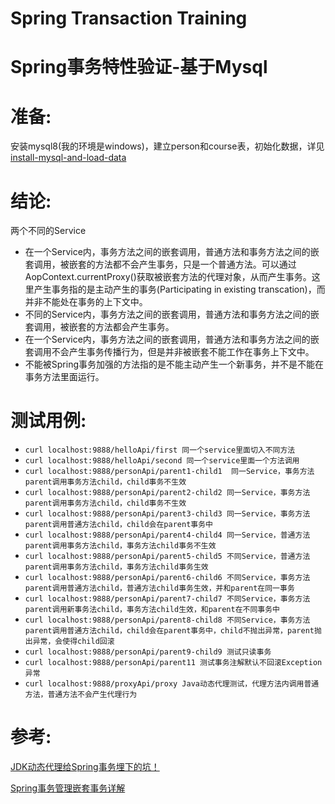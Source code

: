 # Spring Transaction Training
Spring事务特性验证-基于Mysql
====================

# 准备:
安装mysql8(我的环境是windows)，建立person和course表，初始化数据，详见[install-mysql-and-load-data](/src/main/resources/windows-install-mysql.md)

# 结论:
两个不同的Service
- 在一个Service内，事务方法之间的嵌套调用，普通方法和事务方法之间的嵌套调用，被嵌套的方法都不会产生事务，只是一个普通方法。可以通过AopContext.currentProxy()获取被嵌套方法的代理对象，从而产生事务。这里产生事务指的是主动产生的事务(Participating in existing transcation)，而并非不能处在事务的上下文中。
- 不同的Service内，事务方法之间的嵌套调用，普通方法和事务方法之间的嵌套调用，被嵌套的方法都会产生事务。
- 在一个Service内，事务方法之间的嵌套调用，普通方法和事务方法之间的嵌套调用不会产生事务传播行为，但是并非被嵌套不能工作在事务上下文中。
- 不能被Spring事务加强的方法指的是不能主动产生一个新事务，并不是不能在事务方法里面运行。

# 测试用例:
- `curl localhost:9888/helloApi/first 同一个service里面切入不同方法`
- `curl localhost:9888/helloApi/second 同一个service里面一个方法调用`
- `curl localhost:9888/personApi/parent1-child1  同一Service，事务方法parent调用事务方法child，child事务不生效`
- `curl localhost:9888/personApi/parent2-child2 同一Service，事务方法parent调用事务方法child，child事务不生效`
- `curl localhost:9888/personApi/parent3-child3 同一Service，事务方法parent调用普通方法child，child会在parent事务中`
- `curl localhost:9888/personApi/parent4-child4 同一Service，普通方法parent调用事务方法child，事务方法child事务不生效`
- `curl localhost:9888/personApi/parent5-child5 不同Service，普通方法parent调用事务方法child，事务方法child事务生效`
- `curl localhost:9888/personApi/parent6-child6 不同Service，事务方法parent调用普通方法child，普通方法child事务生效，并和parent在同一事务`
- `curl localhost:9888/personApi/parent7-child7 不同Service，事务方法parent调用新事务法child，事务方法child生效，和parent在不同事务中`
- `curl localhost:9888/personApi/parent8-child8 不同Service，事务方法parent调用普通方法child，child会在parent事务中，child不抛出异常，parent抛出异常，会使得child回滚`
- `curl localhost:9888/personApi/parent9-child9 测试只读事务`
- `curl localhost:9888/personApi/parent11 测试事务注解默认不回滚Exception异常`
- `curl localhost:9888/proxyApi/proxy Java动态代理测试，代理方法内调用普通方法，普通方法不会产生代理行为`

# 参考:
[JDK动态代理给Spring事务埋下的坑！](https://blog.csdn.net/bntx2jsqfehy7/article/details/79040349)

[Spring事务管理嵌套事务详解](https://blog.csdn.net/levae1024/article/details/82998386)

